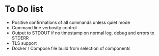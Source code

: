 # To Do list

* Positive confirmations of all commands unless quiet mode
* Command line verbosity control
* Output to STDOUT if no timestamp on normal log, debug and errors to STDERR
* TLS support
* Docker / Compose file build from selection of components

